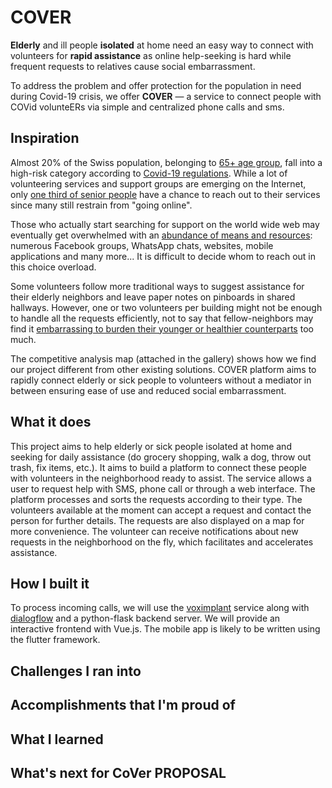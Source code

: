 # COVER

**Elderly** and ill people **isolated** at home need an easy way to connect with volunteers for **rapid assistance** as online help-seeking is hard while frequent requests to relatives cause social embarrassment.

To address the problem and offer protection for the population in need during Covid-19 crisis, we offer **COVER** ― a service to connect people with COVid volunteERs via simple and centralized phone calls and sms.

## Inspiration
Almost 20% of the Swiss population, belonging to [65+ age group](https://tradingeconomics.com/switzerland/population-ages-65-and-above-percent-of-total-wb-data.html), fall into a high-risk category according to [Covid-19 regulations](https://www.bag.admin.ch/bag/en/home/krankheiten/ausbrueche-epidemien-pandemien/aktuelle-ausbrueche-epidemien/novel-cov/besonders-gefaehrdete-menschen.html). While a lot of volunteering services and support groups are emerging on the Internet, only [one third of senior people](https://www.mediachange.ch/media//pdf/publications/SummaryReport_WIP-CH_2019.pdf) have a chance to reach out to their services since many still restrain from "going online".

Those who actually start searching for support on the world wide web may eventually get overwhelmed with an [abundance of means and resources](https://www.swissinfo.ch/eng/covid-19_solidarity-initiatives-fight-virus-fallout-in-switzerland/45620290): numerous Facebook groups, WhatsApp chats, websites, mobile applications and many more... It is difficult to decide whom to reach out in this choice overload.

Some volunteers follow more traditional ways to suggest assistance for their elderly neighbors and leave paper notes on pinboards in shared hallways. However, one or two volunteers per building might not be enough to handle all the requests efficiently, not to say that fellow-neighbors may find it [embarrassing to burden their younger or healthier counterparts](https://www.ncbi.nlm.nih.gov/pmc/articles/PMC2825742/) too much.

The competitive analysis map (attached in the gallery) shows how we find our project different from other existing solutions. COVER platform aims to rapidly connect elderly or sick people to volunteers without a mediator in between ensuring ease of use and reduced social embarrassment.

## What it does

This project aims to help elderly or sick people isolated at home and seeking for daily assistance (do grocery shopping, walk a dog, throw out trash, fix items, etc.). It aims to build a platform to connect these people with volunteers in the neighborhood ready to assist. The service allows a user to request help with SMS, phone call or through a web interface. The platform processes and sorts the requests according to their type. The volunteers available at the moment can accept a request and contact the person for further details. The requests are also displayed on a map for more convenience. The volunteer can receive notifications about new requests in the neighborhood on the fly, which facilitates and accelerates assistance.

## How I built it

To process incoming calls, we will use the [voximplant](https://voximplant.com/) service along with [dialogflow](https://dialogflow.cloud.google.com/) and a  python-flask backend server. We will provide an interactive frontend with Vue.js. 
The mobile app is likely to be written using the flutter framework.


## Challenges I ran into

## Accomplishments that I'm proud of

## What I learned

## What's next for CoVer PROPOSAL
